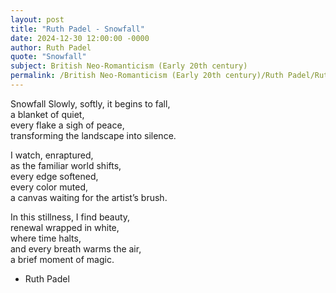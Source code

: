 ```yaml
---
layout: post
title: "Ruth Padel - Snowfall"
date: 2024-12-30 12:00:00 -0000
author: Ruth Padel
quote: "Snowfall"
subject: British Neo-Romanticism (Early 20th century)
permalink: /British Neo-Romanticism (Early 20th century)/Ruth Padel/Ruth Padel - Snowfall
---
```


Snowfall
Slowly, softly, it begins to fall,  
a blanket of quiet,  
every flake a sigh of peace,  
transforming the landscape into silence.

I watch, enraptured,  
as the familiar world shifts,  
every edge softened,  
every color muted,  
a canvas waiting for the artist’s brush.

In this stillness, I find beauty,  
renewal wrapped in white,  
where time halts,  
and every breath warms the air,  
a brief moment of magic.

- Ruth Padel
